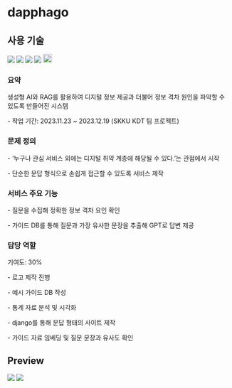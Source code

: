 # dapphago

<h2> 사용 기술 </h2>
<div>
  <img src = "https://img.shields.io/badge/Python-3776AB?style=flat-square&logo=Python&logoColor=white"/>
	<img src = "https://img.shields.io/badge/Pandas-130754?style=flat-square&logo=pandas&logoColor=white"/>
	<img src = "https://img.shields.io/badge/Django-0C382A?style=flat-square&logo=Django&logoColor=white"/>
	<img src = "https://img.shields.io/badge/JavaScript-F7DF1E?style=flat-square&logo=JavaScript&logoColor=white"/>
	<img src = "https://github.com/young-jii/dapphago/assets/150009335/2edf4cfd-f5d0-40c9-b79c-c22c4f78579a" width="20" height="20"/>
</div>

<h3> 요약 </h3>
<div>
  <p>생성형 AI와 RAG를 활용하여 디지털 정보 제공과 더불어 정보 격차 원인을 파악할 수 있도록 만들어진 시스템</p>
  <p>- 작업 기간: 2023.11.23 ~ 2023.12.19 (SKKU KDT 팀 프로젝트)</p>
</div>

<h3> 문제 정의 </h3>
<div>
  <p>- ‘누구나 관심 서비스 외에는 디지털 취약 계층에 해당될 수 있다.’는 관점에서 시작</p>
  <p>- 단순한 문답 형식으로 손쉽게 접근할 수 있도록 서비스 제작</p>
</div>

<h3>서비스 주요 기능</h3>
<div>
  <p>- 질문을 수집해 정확한 정보 격차 요인 확인</p>
  <p>- 가이드 DB를 통해 질문과 가장 유사한 문장을 추출해 GPT로 답변 제공</p>
</div>

<h3>담당 역할</h3>
<div>
  <p>기여도: 30%</p>
  <p>- 로고 제작 진행</p>
  <p>- 예시 가이드 DB 작성</p>
  <p>- 통계 자료 분석 및 시각화</p>
  <p>- django를 통해 문답 형태의 사이트 제작</p>
  <p>- 가이드 자료 임베딩 및 질문 문장과 유사도 확인</p>  
</div>

<h2> Preview </h2>
<div>
  <img src="https://github.com/young-jii/dapphago/assets/150009335/bc28a0a8-8b27-4a92-887c-f4ec7d5a540f"/>
  <img src="https://github.com/young-jii/dapphago/assets/150009335/7d6056b5-fa26-4ab9-a329-db849bb2754e"/>
</div>
